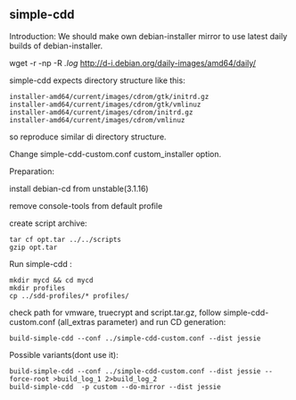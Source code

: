 simple-cdd
----------
Introduction:
We should make own debian-installer mirror to use latest daily builds of debian-installer.

wget -r -np -R *.log* http://d-i.debian.org/daily-images/amd64/daily/

simple-cdd expects directory structure like this:

    installer-amd64/current/images/cdrom/gtk/initrd.gz
    installer-amd64/current/images/cdrom/gtk/vmlinuz
    installer-amd64/current/images/cdrom/initrd.gz
    installer-amd64/current/images/cdrom/vmlinuz

so reproduce similar di directory structure.

Change simple-cdd-custom.conf custom_installer option.


Preparation:

install debian-cd from unstable(3.1.16)

remove console-tools from default profile

create script archive:

    tar cf opt.tar ../../scripts
    gzip opt.tar


Run simple-cdd :

    mkdir mycd && cd mycd
    mkdir profiles
    cp ../sdd-profiles/* profiles/


check path for vmware, truecrypt and script.tar.gz, follow simple-cdd-custom.conf (all_extras parameter) and run CD generation:

    build-simple-cdd --conf ../simple-cdd-custom.conf --dist jessie

Possible variants(dont use it):

    build-simple-cdd --conf ../simple-cdd-custom.conf --dist jessie --force-root >build_log_1 2>build_log_2
    build-simple-cdd  -p custom --do-mirror --dist jessie
